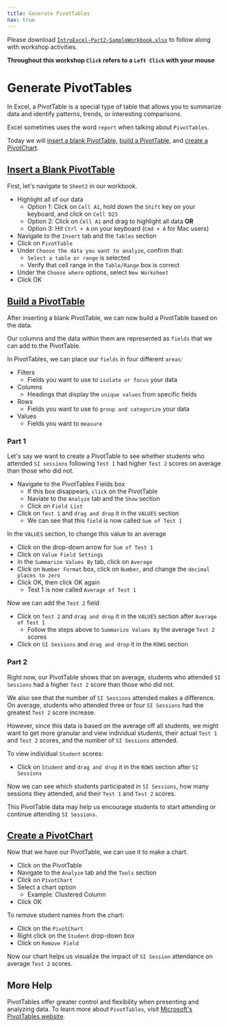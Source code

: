 ```yaml
---
title: Generate PivotTables
nav: true
---
```

Please download <a href="images/IntroExcel-Part2-SampleWorkbook.xlsx" target="_blank">`IntroExcel-Part2-SampleWorkbook.xlsx`</a> to follow along with workshop activities.

**Throughout this workshop `Click` refers to a `Left Click` with your mouse**

# Generate PivotTables

In Excel, a PivotTable is a special type of table that allows you to summarize data and identify patterns, trends, or interesting comparisons.

Excel sometimes uses the word `report` when talking about `PivotTables`.

Today we will [insert a blank PivotTable](#insert-a-blank-pivottable), [build a PivotTable](#build-a-pivottable), and [create a PivotChart](#create-a-pivotchart).

## [Insert a Blank PivotTable](#insert-a-blank-pivottable)

First, let's navigate to `Sheet2` in our workbook.
* Highlight all of our data
  * Option 1: Click on `Cell A1`, hold down the `Shift` key on your keyboard, and click on `Cell D23`
  * Option 2: Click on `Cell A1` and drag to highlight all data **OR**
  * Option 3: Hit `Ctrl + A` on your keyboard (`Cmd + A` for Mac users)
* Navigate to the `Insert` tab and the `Tables` section
* Click on `PivotTable`
* Under `Choose the data you want to analyze`, confirm that:
  * `Select a table or range` is selected
  * Verify that cell range in the `Table/Range` box is correct
* Under the `Choose where` options, select `New Worksheet`
* Click OK

## [Build a PivotTable](#build-a-pivottable)

After inserting a blank PivotTable, we can now build a PivotTable based on the data.

Our columns and the data within them are represented as `fields` that we can add to the PivotTable.

In PivotTables, we can place our `fields` in four different `areas`:
* Filters
  * Fields you want to use to `isolate or focus` your data
* Columns
  * Headings that display the `unique values` from specific fields
* Rows
  * Fields you want to use to `group and categorize` your data
* Values
  * Fields you want to `measure`

### Part 1

Let's say we want to create a PivotTable to see whether students who attended `SI sessions` following `Test 1` had higher `Test 2` scores on average than those who did not.

* Navigate to the PivotTables Fields box
  * If this box disappears, `click` on the PivotTable
  * Naviate to the `Analyze` tab and the `Show` section
  * Click on `Field List`
* Click on `Test 1` and `drag and drop` it in the `VALUES` section 
  * We can see that this `field` is now called `Sum of Test 1`

In the `VALUES` section, to change this value to an average
* Click on the drop-down arrow for `Sum of Test 1`
* Click on `Value Field Settings`
* In the `Summarize Values By` tab, click on `Average`
* Click on `Number Format` box,  click on `Number`, and change the `decimal places to zero`
* Click OK, then click OK again
  * Test 1 is now called `Average of Test 1`
  
Now we can add the `Test 2` field  
* Click on `Test 2` and `drag and drop` it in the `VALUES` section after `Average of Test 1`
  * Follow the steps above to `Summarize Values By` the average `Test 2` scores
* Click on `SI Sessions` and  `drag and drop` it in the `ROWS` section

### Part 2

Right now, our PivotTable shows that on average, students who attended `SI Sessions` had a higher `Test 2` score than those who did not. 

We also see that the number of `SI Sessions` attended makes a difference. On average, students who attended three or four `SI Sessions` had the greatest `Test 2` score increase.

However, since this data is based on the average off all students, we might want to get more granular and view individual students, their actual `Test 1` and `Test 2` scores, and the number of `SI Sessions` attended.

To view individual `Student` scores:
* Click on `Student` and `drag and drop` it in the `ROWS` section after `SI Sessions`

Now we can see which students participated in `SI Sessions`, how many sessions they attended, and their `Test 1` and `Test 2` scores.

This PivotTable data may help us encourage students to start attending or continue attending `SI Sessions`.

## [Create a PivotChart](#create-a-pivotchart)

Now that we have our PivotTable, we can use it to make a chart.

* Click on the PivotTable
* Navigate to the `Analyze` tab and the `Tools` section
* Click on `PivotChart`
* Select a chart option
  * Example: Clustered Column
* Click OK

To remove student names from the chart:
* Click on the `PivotChart`
* Right click on the `Student` drop-down box
* Click on `Remove Field`

Now our chart helps us visualize the impact of `SI Session` attendance on average `Test 2` scores.

## More Help

PivotTables offer greater control and flexibility when presenting and analyzing data. To learn more about `PivotTables`, visit <a href="https://support.office.com/en-us/article/Import-and-analyze-data-ccd3c4a6-272f-4c97-afbb-d3f27407fcde#ID0EAABAAA=PivotTables" target="_blank">Microsoft's PivotTables website</a>.
